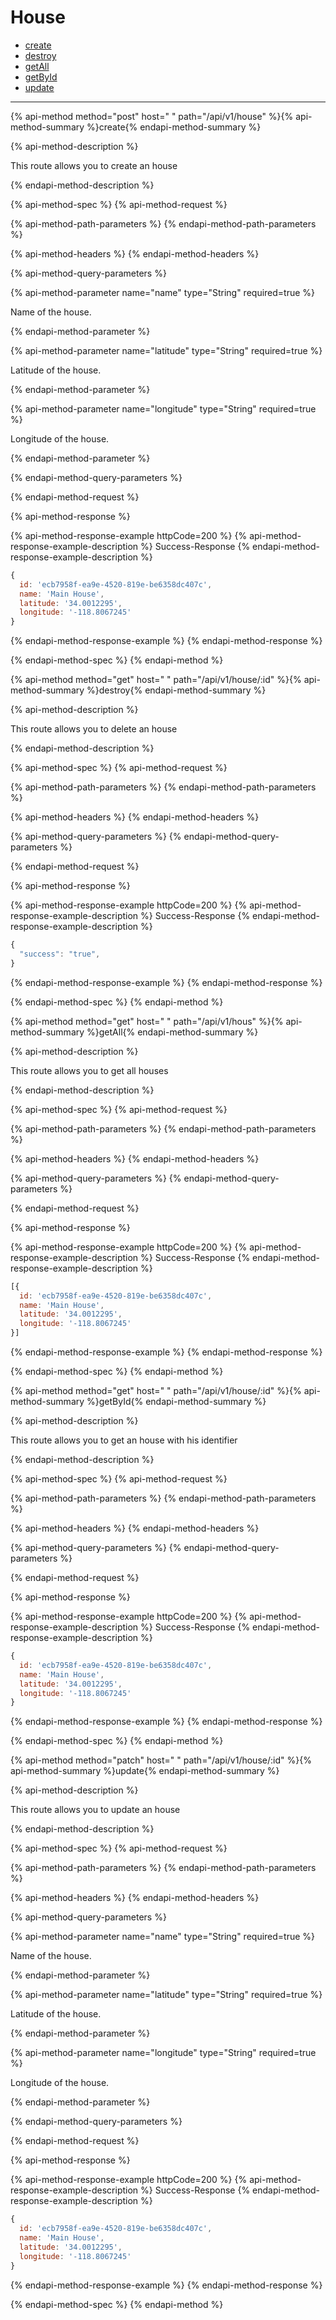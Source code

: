 
# House

- [create](#create)
- [destroy](#destroy)
- [getAll](#getAll)
- [getById](#getById)
- [update](#update)

___



{% api-method method="post" host=" " path="/api/v1/house" %}{% api-method-summary %}create{% endapi-method-summary %}

{% api-method-description %}
<p>This route allows you to create an house</p>
{% endapi-method-description %}

{% api-method-spec %}
{% api-method-request %}

{% api-method-path-parameters %}
{% endapi-method-path-parameters %}

{% api-method-headers %}
{% endapi-method-headers %}

{% api-method-query-parameters %}

{% api-method-parameter name="name" type="String" required=true %}
<p>Name of the house.</p>{% endapi-method-parameter %}


{% api-method-parameter name="latitude" type="String" required=true %}
<p>Latitude of the house.</p>{% endapi-method-parameter %}


{% api-method-parameter name="longitude" type="String" required=true %}
<p>Longitude of the house.</p>{% endapi-method-parameter %}

{% endapi-method-query-parameters %}

{% endapi-method-request %}

{% api-method-response %}

{% api-method-response-example httpCode=200 %}
{% api-method-response-example-description %}
Success-Response
{% endapi-method-response-example-description %}

```javascript
{
  id: 'ecb7958f-ea9e-4520-819e-be6358dc407c',
  name: 'Main House',
  latitude: '34.0012295',
  longitude: '-118.8067245'
}
```
{% endapi-method-response-example %}
{% endapi-method-response %}

{% endapi-method-spec %}
{% endapi-method %}


{% api-method method="get" host=" " path="/api/v1/house/:id" %}{% api-method-summary %}destroy{% endapi-method-summary %}

{% api-method-description %}
<p>This route allows you to delete an house</p>
{% endapi-method-description %}

{% api-method-spec %}
{% api-method-request %}

{% api-method-path-parameters %}
{% endapi-method-path-parameters %}

{% api-method-headers %}
{% endapi-method-headers %}

{% api-method-query-parameters %}
{% endapi-method-query-parameters %}

{% endapi-method-request %}

{% api-method-response %}

{% api-method-response-example httpCode=200 %}
{% api-method-response-example-description %}
Success-Response
{% endapi-method-response-example-description %}

```javascript
{
  "success": "true",
}
```
{% endapi-method-response-example %}
{% endapi-method-response %}

{% endapi-method-spec %}
{% endapi-method %}


{% api-method method="get" host=" " path="/api/v1/hous" %}{% api-method-summary %}getAll{% endapi-method-summary %}

{% api-method-description %}
<p>This route allows you to get all houses</p>
{% endapi-method-description %}

{% api-method-spec %}
{% api-method-request %}

{% api-method-path-parameters %}
{% endapi-method-path-parameters %}

{% api-method-headers %}
{% endapi-method-headers %}

{% api-method-query-parameters %}
{% endapi-method-query-parameters %}

{% endapi-method-request %}

{% api-method-response %}

{% api-method-response-example httpCode=200 %}
{% api-method-response-example-description %}
Success-Response
{% endapi-method-response-example-description %}

```javascript
[{
  id: 'ecb7958f-ea9e-4520-819e-be6358dc407c',
  name: 'Main House',
  latitude: '34.0012295',
  longitude: '-118.8067245'
}]
```
{% endapi-method-response-example %}
{% endapi-method-response %}

{% endapi-method-spec %}
{% endapi-method %}


{% api-method method="get" host=" " path="/api/v1/house/:id" %}{% api-method-summary %}getById{% endapi-method-summary %}

{% api-method-description %}
<p>This route allows you to get an house with his identifier</p>
{% endapi-method-description %}

{% api-method-spec %}
{% api-method-request %}

{% api-method-path-parameters %}
{% endapi-method-path-parameters %}

{% api-method-headers %}
{% endapi-method-headers %}

{% api-method-query-parameters %}
{% endapi-method-query-parameters %}

{% endapi-method-request %}

{% api-method-response %}

{% api-method-response-example httpCode=200 %}
{% api-method-response-example-description %}
Success-Response
{% endapi-method-response-example-description %}

```javascript
{
  id: 'ecb7958f-ea9e-4520-819e-be6358dc407c',
  name: 'Main House',
  latitude: '34.0012295',
  longitude: '-118.8067245'
}
```
{% endapi-method-response-example %}
{% endapi-method-response %}

{% endapi-method-spec %}
{% endapi-method %}


{% api-method method="patch" host=" " path="/api/v1/house/:id" %}{% api-method-summary %}update{% endapi-method-summary %}

{% api-method-description %}
<p>This route allows you to update an house</p>
{% endapi-method-description %}

{% api-method-spec %}
{% api-method-request %}

{% api-method-path-parameters %}
{% endapi-method-path-parameters %}

{% api-method-headers %}
{% endapi-method-headers %}

{% api-method-query-parameters %}

{% api-method-parameter name="name" type="String" required=true %}
<p>Name of the house.</p>{% endapi-method-parameter %}


{% api-method-parameter name="latitude" type="String" required=true %}
<p>Latitude of the house.</p>{% endapi-method-parameter %}


{% api-method-parameter name="longitude" type="String" required=true %}
<p>Longitude of the house.</p>{% endapi-method-parameter %}

{% endapi-method-query-parameters %}

{% endapi-method-request %}

{% api-method-response %}

{% api-method-response-example httpCode=200 %}
{% api-method-response-example-description %}
Success-Response
{% endapi-method-response-example-description %}

```javascript
{
  id: 'ecb7958f-ea9e-4520-819e-be6358dc407c',
  name: 'Main House',
  latitude: '34.0012295',
  longitude: '-118.8067245'
}
```
{% endapi-method-response-example %}
{% endapi-method-response %}

{% endapi-method-spec %}
{% endapi-method %}
